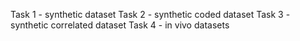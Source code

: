 Task 1 - synthetic dataset
Task 2 - synthetic coded dataset
Task 3 - synthetic correlated dataset
Task 4 - in vivo datasets
